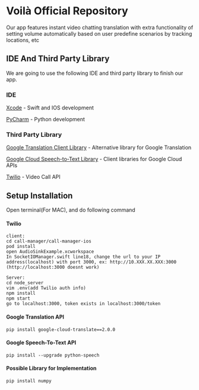 # Voilà Official Repository

Our app features instant video chatting translation with extra functionality of setting volume automatically based on user predefine scenarios by tracking locations, etc


## IDE And Third Party Library

We are going to use the following IDE and third party library to finish our app.

### IDE

[Xcode](https://developer.apple.com/xcode/) - Swift and IOS development

[PyCharm](https://www.jetbrains.com/pycharm/) - Python development

### Third Party Library

[Google Translation Client Library](https://cloud.google.com/translate/docs/reference/libraries/v3/overview-v3) - Alternative library for Google Translation

[Google Cloud Speech-to-Text Library](https://cloud.google.com/speech-to-text/docs/reference/libraries) - Client libraries for Google Cloud APIs

[Twilio](https://www.twilio.com/docs/libraries) - Video Call API

## Setup Installation 

Open terminal(For MAC), and do following command

#### Twilio

```
client:
cd call-manager/call-manager-ios
pod install
open AudioSinkExample.xcworkspace
In SocketIOManager.swift line18, change the url to your IP address(localhost) with port 3000, ex: http://10.XXX.XX.XXX:3000 (http://localhost:3000 doesnt work)

Server:
cd node_server
vim .env(add Twilio auth info)
npm install
npm start
go to localhost:3000, token exists in localhost:3000/token
```

#### Google Translation API

```
pip install google-cloud-translate==2.0.0
```


#### Google Speech-To-Text API

```
pip install --upgrade python-speech
```

#### Possible Library for Implementation

```
pip install numpy
```

